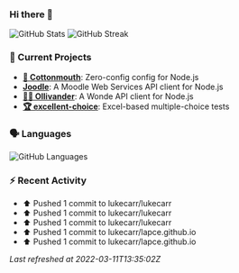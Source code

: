 ### Hi there 👋

![GitHub Stats](https://gh-stats-jarrl.vercel.app/api?show_icons=true)
![GitHub Streak](https://github-readme-streak-stats.herokuapp.com/?user=lukecarr&include_all_commits=true)

### :telescope: Current Projects

- **[🐍 Cottonmouth](https://github.com/lukecarr/c9h)**: Zero-config config for Node.js
- **[Joodle](https://github.com/lukecarr/joodle)**: A Moodle Web Services API client for Node.js
- **[🧙‍♂️ Ollivander](https://github.com/lukecarr/ollivander)**: A Wonde API client for Node.js
- **[🏆 excellent-choice](https://github.com/lukecarr/excellent-choice)**: Excel-based multiple-choice tests

### :speaking_head: Languages

![GitHub Languages](https://gh-stats-jarrl.vercel.app/api/top-langs?layout=compact&hide_title=true&langs_count=10)

### :zap: Recent Activity

* ⬆️ Pushed 1 commit to lukecarr/lukecarr
* ⬆️ Pushed 1 commit to lukecarr/lukecarr
* ⬆️ Pushed 1 commit to lukecarr/lukecarr
* ⬆️ Pushed 1 commit to lukecarr/lapce.github.io
* ⬆️ Pushed 1 commit to lukecarr/lapce.github.io

_Last refreshed at 2022-03-11T13:35:02Z_
